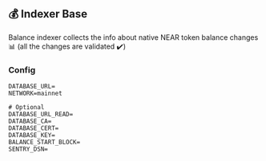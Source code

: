 ## 💰 Indexer Base

Balance indexer collects the info about native NEAR token balance changes 📊 (all the changes are validated ✔️)

### Config

```
DATABASE_URL=
NETWORK=mainnet

# Optional
DATABASE_URL_READ=
DATABASE_CA=
DATABASE_CERT=
DATABASE_KEY=
BALANCE_START_BLOCK=
SENTRY_DSN=
```
